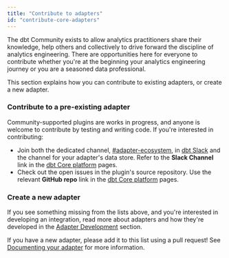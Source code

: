 ```yaml
---
title: "Contribute to adapters"
id: "contribute-core-adapters"
---
```


The dbt Community exists to allow analytics practitioners share their knowledge, help others and collectively to drive forward the discipline of analytics engineering. There are opportunities here for everyone to contribute whether you're at the beginning your analytics engineering journey or you are a seasoned data professional.

This section explains how you can contribute to existing adapters, or create a new adapter.

### Contribute to a pre-existing adapter

Community-supported plugins are works in progress, and anyone is welcome to contribute by testing and writing code. If you're interested in contributing:

- Join both the dedicated channel, [#adapter-ecosystem](https://getdbt.slack.com/archives/C030A0UF5LM), in [dbt Slack](https://community.getdbt.com/) and the channel for your adapter's data store. Refer to the **Slack Channel** link in the [dbt Core platform](/docs/core/connect-data-platform/profiles.yml) pages. 
- Check out the open issues in the plugin's source repository. Use the relevant **GitHub repo** link in the [dbt Core platform](/docs/core/connect-data-platform/profiles.yml) pages. 

### Create a new adapter

If you see something missing from the lists above, and you're interested in developing an integration, read more about adapters and how they're developed in the  [Adapter Development](/guides/dbt-ecosystem/adapter-development/1-what-are-adapters) section.

If you have a new adapter, please add it to this list using a pull request! See [Documenting your adapter](/guides/dbt-ecosystem/adapter-development/5-documenting-a-new-adapter) for more information.
